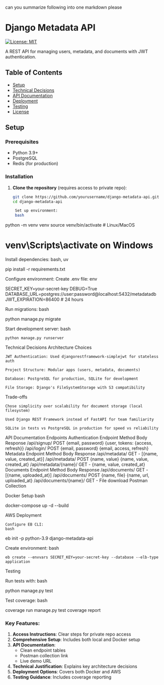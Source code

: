 can you summarize following into one markdown please

# Django Metadata API

[![License: MIT](https://img.shields.io/badge/License-MIT-yellow.svg)](https://opensource.org/licenses/MIT)

A REST API for managing users, metadata, and documents with JWT authentication.

## Table of Contents

- [Setup](#setup)
- [Technical Decisions](#technical-decisions)
- [API Documentation](#api-documentation)
- [Deployment](#deployment)
- [Testing](#testing)
- [License](#license)

## Setup <a name="setup"></a>

### Prerequisites

- Python 3.9+
- PostgreSQL
- Redis (for production)

### Installation

1. **Clone the repository** (requires access to private repo):

   ```bash
   git clone https://github.com/yourusername/django-metadata-api.git
   cd django-metadata-api

    Set up environment:
    bash
   ```

python -m venv venv
source venv/bin/activate # Linux/MacOS

# venv\Scripts\activate on Windows

Install dependencies:
bash, uv

pip install -r requirements.txt

Configure environment:
Create .env file:
env

SECRET_KEY=your-secret-key
DEBUG=True
DATABASE_URL=postgres://user:password@localhost:5432/metadatadb
JWT_EXPIRATION=86400 # 24 hours

Run migrations:
bash

python manage.py migrate

Start development server:
bash

    python manage.py runserver

Technical Decisions <a name="technical-decisions"></a>
Architecture Choices

    JWT Authentication: Used djangorestframework-simplejwt for stateless auth

    Project Structure: Modular apps (users, metadata, documents)

    Database: PostgreSQL for production, SQLite for development

    File Storage: Django's FileSystemStorage with S3 compatibility

Trade-offs

    Chose simplicity over scalability for document storage (local filesystem)

    Used Django REST Framework instead of FastAPI for team familiarity

    SQLite in tests vs PostgreSQL in production for speed vs reliability

API Documentation <a name="api-documentation"></a>
Endpoints
Authentication
Endpoint Method Body Response
/api/signup/ POST {email, password} {user, tokens: {access, refresh}}
/api/login/ POST {email, password} {email, access, refresh}
Metadata
Endpoint Method Body Response
/api/metadata/ GET - [{name, value, created_at}]
/api/metadata/ POST {name, value} {name, value, created_at}
/api/metadata/{name}/ GET - {name, value, created_at}
Documents
Endpoint Method Body Response
/api/documents/ GET - [{name, uploaded_at}]
/api/documents/ POST {name, file} {name, url, uploaded_at}
/api/documents/{name}/ GET - File download
Postman Collection

Docker Setup
bash

docker-compose up -d --build

AWS Deployment

    Configure EB CLI:
    bash

eb init -p python-3.9 django-metadata-api

Create environment:
bash

    eb create --envvars SECRET_KEY=your-secret-key --database --elb-type application

Testing <a name="testing"></a>

Run tests with:
bash

python manage.py test

Test coverage:
bash

coverage run manage.py test
coverage report

### Key Features:

1. **Access Instructions**: Clear steps for private repo access
2. **Comprehensive Setup**: Includes both local and Docker setup
3. **API Documentation**:
   - Clean endpoint tables
   - Postman collection link
   - Live demo URL
4. **Technical Justification**: Explains key architecture decisions
5. **Deployment Options**: Covers both Docker and AWS
6. **Testing Guidance**: Includes coverage reporting

```

```
